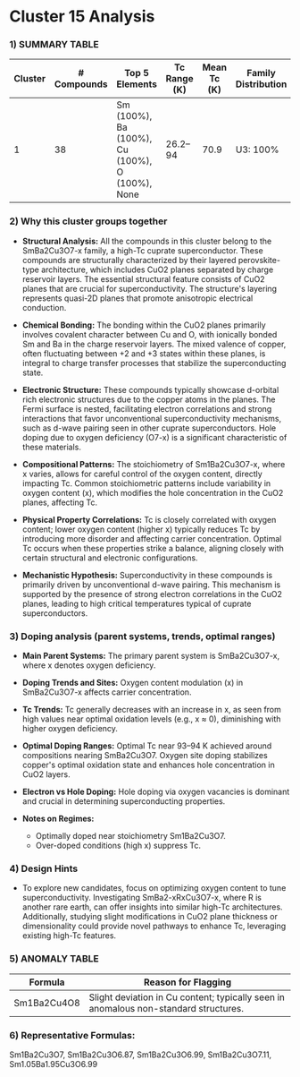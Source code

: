 # Cluster 15 Analysis

### 1) SUMMARY TABLE

| Cluster | # Compounds | Top 5 Elements | Tc Range (K) | Mean Tc (K) | Family Distribution | Notes |
|---------|-------------|----------------|--------------|-------------|--------------------|-------|
| 1       | 38          | Sm (100%), Ba (100%), Cu (100%), O (100%), None | 26.2–94 | 70.9 | U3: 100% | Mainly hole-doped cuprates; SmBa2Cu3O7-x (YBCO-like) |

### 2) **Why this cluster groups together**

- **Structural Analysis:** All the compounds in this cluster belong to the SmBa2Cu3O7-x family, a high-Tc cuprate superconductor. These compounds are structurally characterized by their layered perovskite-type architecture, which includes CuO2 planes separated by charge reservoir layers. The essential structural feature consists of CuO2 planes that are crucial for superconductivity. The structure's layering represents quasi-2D planes that promote anisotropic electrical conduction.

- **Chemical Bonding:** The bonding within the CuO2 planes primarily involves covalent character between Cu and O, with ionically bonded Sm and Ba in the charge reservoir layers. The mixed valence of copper, often fluctuating between +2 and +3 states within these planes, is integral to charge transfer processes that stabilize the superconducting state.

- **Electronic Structure:** These compounds typically showcase d-orbital rich electronic structures due to the copper atoms in the planes. The Fermi surface is nested, facilitating electron correlations and strong interactions that favor unconventional superconductivity mechanisms, such as d-wave pairing seen in other cuprate superconductors. Hole doping due to oxygen deficiency (O7-x) is a significant characteristic of these materials.

- **Compositional Patterns:** The stoichiometry of Sm1Ba2Cu3O7-x, where x varies, allows for careful control of the oxygen content, directly impacting Tc. Common stoichiometric patterns include variability in oxygen content (x), which modifies the hole concentration in the CuO2 planes, affecting Tc.

- **Physical Property Correlations:** Tc is closely correlated with oxygen content; lower oxygen content (higher x) typically reduces Tc by introducing more disorder and affecting carrier concentration. Optimal Tc occurs when these properties strike a balance, aligning closely with certain structural and electronic configurations.

- **Mechanistic Hypothesis:** Superconductivity in these compounds is primarily driven by unconventional d-wave pairing. This mechanism is supported by the presence of strong electron correlations in the CuO2 planes, leading to high critical temperatures typical of cuprate superconductors.

### 3) **Doping analysis (parent systems, trends, optimal ranges)**

- **Main Parent Systems:** The primary parent system is SmBa2Cu3O7-x, where x denotes oxygen deficiency.
  
- **Doping Trends and Sites:** Oxygen content modulation (x) in SmBa2Cu3O7-x affects carrier concentration. 

- **Tc Trends:** Tc generally decreases with an increase in x, as seen from high values near optimal oxidation levels (e.g., x ≈ 0), diminishing with higher oxygen deficiency.
 
- **Optimal Doping Ranges:** Optimal Tc near 93–94 K achieved around compositions nearing SmBa2Cu3O7. Oxygen site doping stabilizes copper's optimal oxidation state and enhances hole concentration in CuO2 layers.

- **Electron vs Hole Doping:** Hole doping via oxygen vacancies is dominant and crucial in determining superconducting properties.

- **Notes on Regimes:**
  - Optimally doped near stoichiometry Sm1Ba2Cu3O7.
  - Over-doped conditions (high x) suppress Tc.

### 4) **Design Hints**

- To explore new candidates, focus on optimizing oxygen content to tune superconductivity. Investigating SmBa2-xRxCu3O7-x, where R is another rare earth, can offer insights into similar high-Tc architectures. Additionally, studying slight modifications in CuO2 plane thickness or dimensionality could provide novel pathways to enhance Tc, leveraging existing high-Tc features.

### 5) ANOMALY TABLE

| Formula | Reason for Flagging |
|---------|----------------------|
| Sm1Ba2Cu4O8 | Slight deviation in Cu content; typically seen in anomalous non-standard structures. |

### 6) **Representative Formulas**: 
Sm1Ba2Cu3O7, Sm1Ba2Cu3O6.87, Sm1Ba2Cu3O6.99, Sm1Ba2Cu3O7.11, Sm1.05Ba1.95Cu3O6.99